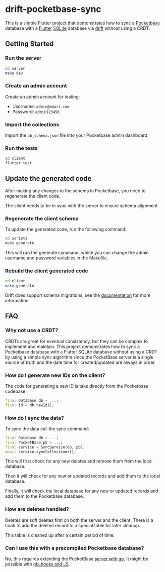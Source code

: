 # drift-pocketbase-sync

This is a simple Flutter project that demonstrates how to sync a [Pocketbase](https://pocketbase.io/) database with a [Flutter](https://flutter.dev) [SQLite](https://sqlite.org/) database via [drift](https://drift.simonbinder.eu/) without using a CRDT.

## Getting Started

### Run the server

```bash
cd server
make dev 
```

### Create an admin account

Create an admin account for testing:
- Username: `admin@email.com`
- Password: `admin123456`

### Import the collections

Import the `pb_schema.json` file into your Pocketbase admin dashboard.

### Run the tests

```bash
cd client
flutter test
```

## Update the generated code

After making any changes to the schema in Pocketbase, you need to regenerate the client code.

The client needs to be in sync with the server to ensure schema alignment.

### Regenerate the client schema

To update the generated code, run the following command:

```bash
cd scripts
make generate
```

This will run the generate command, which you can change the admin username and password variables in the Makefile.

### Rebuild the client generated code

```bash
cd client
make generate
```

Drift does support schema migrations, see the [documentation](https://drift.simonbinder.eu/docs/migrations/) for more information.

## FAQ

### Why not use a CRDT?

CRDTs are great for eventual consistency, but they can be complex to implement and maintain. This project demonstrates how to sync a Pocketbase database with a Flutter SQLite database without using a CRDT by using a simple sync algorithm since the PocketBase server is a single source of truth and the date time for created/updated are always in order.

### How do I generate new IDs on the client?

The code for generating a new ID is take directly from the Pocketbase codebase.

```dart
final Database db = ...;
final id = db.newId();
```

### How do I sync the data?

To sync the data call the sync command:

```dart
final Database db = ...;
final PocketBase pb = ...;
final service = SyncService(db, pb);
await service.syncCollections();
```

This will first check for any new deletes and remove them from the local database.

Then it will check for any new or updated records and add them to the local database.

Finally, it will check the local database for any new or updated records and add them to the Pocketbase database.

### How are deletes handled?

Deletes are soft deletes first on both the server and the client. There is a hook to add the deleted record to a special table for later cleanup.

This table is cleaned up after a certain period of time.

### Can I use this with a precompiled Pocketbase database?

No, this requires extending the PocketBase [server with go](https://pocketbase.io/docs/go-overview/). It might be possible with [pb_hooks and JS](https://pocketbase.io/docs/js-overview/).
